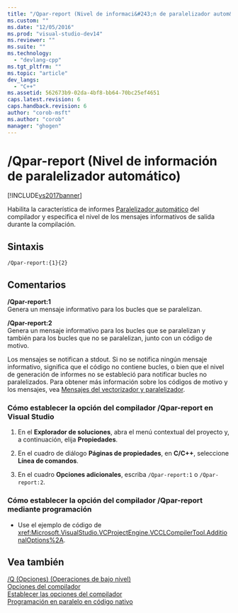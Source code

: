 ```yaml
---
title: "/Qpar-report (Nivel de informaci&#243;n de paralelizador autom&#225;tico) | Microsoft Docs"
ms.custom: ""
ms.date: "12/05/2016"
ms.prod: "visual-studio-dev14"
ms.reviewer: ""
ms.suite: ""
ms.technology: 
  - "devlang-cpp"
ms.tgt_pltfrm: ""
ms.topic: "article"
dev_langs: 
  - "C++"
ms.assetid: 562673b9-02da-4bf8-bb64-70bc25ef4651
caps.latest.revision: 6
caps.handback.revision: 6
author: "corob-msft"
ms.author: "corob"
manager: "ghogen"
---
```

# /Qpar-report (Nivel de informaci&#243;n de paralelizador autom&#225;tico)
[!INCLUDE[vs2017banner](../../assembler/inline/includes/vs2017banner.md)]

Habilita la característica de informes [Paralelizador automático](../../parallel/auto-parallelization-and-auto-vectorization.md) del compilador y especifica el nivel de los mensajes informativos de salida durante la compilación.  
  
## Sintaxis  
  
```  
/Qpar-report:{1}{2}  
```  
  
## Comentarios  
 **\/Qpar\-report:1**  
 Genera un mensaje informativo para los bucles que se paralelizan.  
  
 **\/Qpar\-report:2**  
 Genera un mensaje informativo para los bucles que se paralelizan y también para los bucles que no se paralelizan, junto con un código de motivo.  
  
 Los mensajes se notifican a stdout.  Si no se notifica ningún mensaje informativo, significa que el código no contiene bucles, o bien que el nivel de generación de informes no se estableció para notificar bucles no paralelizados.  Para obtener más información sobre los códigos de motivo y los mensajes, vea [Mensajes del vectorizador y paralelizador](../../error-messages/tool-errors/vectorizer-and-parallelizer-messages.md).  
  
### Cómo establecer la opción del compilador \/Qpar\-report en Visual Studio  
  
1.  En el **Explorador de soluciones**, abra el menú contextual del proyecto y, a continuación, elija **Propiedades**.  
  
2.  En el cuadro de diálogo **Páginas de propiedades**, en **C\/C\+\+**, seleccione **Línea de comandos**.  
  
3.  En el cuadro **Opciones adicionales**, escriba `/Qpar-report:1` o `/Qpar-report:2`.  
  
### Cómo establecer la opción del compilador \/Qpar\-report mediante programación  
  
-   Use el ejemplo de código de <xref:Microsoft.VisualStudio.VCProjectEngine.VCCLCompilerTool.AdditionalOptions%2A>.  
  
## Vea también  
 [\/Q \(Opciones\) \(Operaciones de bajo nivel\)](../../build/reference/q-options-low-level-operations.md)   
 [Opciones del compilador](../../build/reference/compiler-options.md)   
 [Establecer las opciones del compilador](../../build/reference/setting-compiler-options.md)   
 [Programación en paralelo en código nativo](http://go.microsoft.com/fwlink/?LinkId=263662)